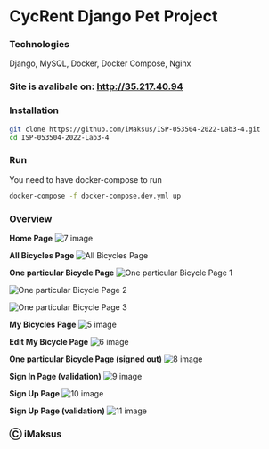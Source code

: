 # CycRent Django Pet Project

### Technologies

Django, MySQL, Docker, Docker Compose, Nginx

### Site is avalibale on: http://35.217.40.94

### Installation
```sh
git clone https://github.com/iMaksus/ISP-053504-2022-Lab3-4.git
cd ISP-053504-2022-Lab3-4
```

### Run
You need to have docker-compose to run
```sh
docker-compose -f docker-compose.dev.yml up
```

### Overview

**Home Page**
![7 image](https://github.com/iMaksus/ISP-053504-2022-Lab3-4/blob/main/images-github/7.png?raw=true)

**All Bicycles Page**
![All Bicycles Page](https://github.com/iMaksus/ISP-053504-2022-Lab3-4/blob/main/images-github/1.png?raw=true)

**One particular Bicycle Page**
![One particular Bicycle Page 1](https://github.com/iMaksus/ISP-053504-2022-Lab3-4/blob/main/images-github/2.png?raw=true)

![One particular Bicycle Page 2](https://github.com/iMaksus/ISP-053504-2022-Lab3-4/blob/main/images-github/3.png?raw=true)

![One particular Bicycle Page 3](https://github.com/iMaksus/ISP-053504-2022-Lab3-4/blob/main/images-github/4.png?raw=true)

**My Bicycles Page**
![5 image](https://github.com/iMaksus/ISP-053504-2022-Lab3-4/blob/main/images-github/5.png?raw=true)

**Edit My Bicycle Page**
![6 image](https://github.com/iMaksus/ISP-053504-2022-Lab3-4/blob/main/images-github/6.png?raw=true)

**One particular Bicycle Page (signed out)**
![8 image](https://github.com/iMaksus/ISP-053504-2022-Lab3-4/blob/main/images-github/8.png?raw=true)

**Sign In Page (validation)**
![9 image](https://github.com/iMaksus/ISP-053504-2022-Lab3-4/blob/main/images-github/9.png?raw=true)

**Sign Up Page**
![10 image](https://github.com/iMaksus/ISP-053504-2022-Lab3-4/blob/main/images-github/10.png?raw=true)

**Sign Up Page (validation)**
![11 image](https://github.com/iMaksus/ISP-053504-2022-Lab3-4/blob/main/images-github/11.png?raw=true)

### Ⓒ iMaksus